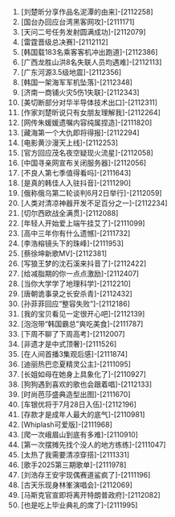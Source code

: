 
1. [刘楚昕分享作品名泥潭的由来]-[2112258]
1. [国台办回应台湾黑客网攻]-[2111171]
1. [天问二号任务发射圆满成功]-[2112079]
1. [雷霆晋级总决赛]-[2112112]
1. [韩国载183名乘客客机冲出跑道]-[2112386]
1. [广西龙胜山洪8名失联人员均遇难]-[2112113]
1. [广东河源3.5级地震]-[2112356]
1. [韩国一架海军军机坠落]-[2112348]
1. [济南一商铺火灾5伤1失联]-[2112343]
1. [美切断部分对华半导体技术出口]-[2112311]
1. [作家刘楚昕说只有女朋友理解我]-[2112264]
1. [网传朱媛媛遗嘱内容纯属捏造]-[2111820]
1. [藏海第一个大仇即将得报]-[2112294]
1. [电影黄沙漫天上线]-[2112253]
1. [官方回应茂名夜空疑现火流星]-[2112058]
1. [中国寻亲网宣布关闭服务器]-[2112056]
1. [不良人第七季值得看吗]-[2111643]
1. [是真的韩佳人入驻抖音]-[2111290]
1. [俄称俄乌第二轮谈判6月2日举行]-[2112059]
1. [人类对清凉神器开发不足百分之一]-[2112234]
1. [切尔西欧战全满贯]-[2112088]
1. [年轻人开始爱上端午挂艾了]-[2111099]
1. [高中三年你有什么遗憾]-[2111732]
1. [李浩榕镜头下的珠峰]-[2111953]
1. [蔡徐坤新歌MV]-[2112381]
1. [写狼王梦的沈石溪来抖音了]-[2112422]
1. [给减脂期的你一点点激励]-[2112407]
1. [当你大学学了地理科学]-[2112210]
1. [唐朝诡事录之长安杀青]-[2112432]
1. [孙菲菲回应“整容失败”]-[2112186]
1. [我的宝贝看见一定很开心吧]-[2112139]
1. [泡泡带“韩国霸总”爽吃美食]-[2111787]
1. [下周不聊了下周高考]-[2112007]
1. [非遗才是中式顶奢]-[2111526]
1. [在人间首播3集观后感]-[2111874]
1. [迪丽热巴恋夏精灵公主]-[2111095]
1. [长姐如母在她身上具象化了]-[2110927]
1. [狗狗遇到喜欢的歌也会跟着唱]-[2112133]
1. [时尚芭莎盛典造型出图]-[2111670]
1. [车银优将于7月28日入伍]-[2112196]
1. [存款才是成年人最大的底气]-[2110981]
1. [Whiplash可爱版]-[2111968]
1. [爬一次峨眉山到底有多难]-[2110910]
1. [第一次摆摊先找个没人的地方练练]-[2111047]
1. [太热了我需要清凉穿搭]-[2111331]
1. [歌手2025第三期歌单]-[2111978]
1. [刘浩存王安宇现偶赛道鲨疯了]-[2111196]
1. [古天乐现身林峯演唱会]-[2112069]
1. [马斯克官宣即将离开特朗普政府]-[2112082]
1. [也是吃上毕业典礼的席了]-[2111995]